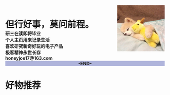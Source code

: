 <html>
<head> 
<meta charset="utf-8"> 
<title>HoneyJoe</title> 
</head>
<body>
 
<div id="container">

 
<div id="menu" style="height:px;width:px;float:left;">
<div id="header" style="background-color:;">
<h1 style="margin-bottom:0;">但行好事，莫问前程。</h1></div>
<b>研三在读即将毕业</b><br>
<b>个人主页用来记录生活</b><br>
<b>喜欢研究新奇好玩的电子产品</b><br>
<b>极客精神永世长存</b><br>
<b>honeyjoe17@163.com</b><br></div>
 
<div id="content" style="height:150px;width:150px;float:right;">
<div align=right>
<img src="image/joe.jpg" width="100%"></div>
</div>
 
<div id="footer" style="background-color:#afb4db;clear:both;text-align:center;"><b>-END-</div>
 
</div>
 
</body>
</html>

# 好物推荐


<!-- <div id="content" style="background-color:#ffffff;height:200px;width:200px;float:right;"> -->